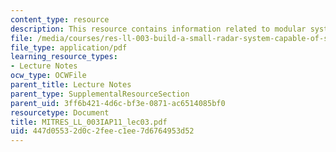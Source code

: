 ```yaml
---
content_type: resource
description: This resource contains information related to modular system RF design.
file: /media/courses/res-ll-003-build-a-small-radar-system-capable-of-sensing-range-doppler-and-synthetic-aperture-radar-imaging-january-iap-2011/447d05532d0c2feec1ee7d6764953d52_MITRES_LL_003IAP11_lec03.pdf
file_type: application/pdf
learning_resource_types:
- Lecture Notes
ocw_type: OCWFile
parent_title: Lecture Notes
parent_type: SupplementalResourceSection
parent_uid: 3ff6b421-4d6c-bf3e-0871-ac6514085bf0
resourcetype: Document
title: MITRES_LL_003IAP11_lec03.pdf
uid: 447d0553-2d0c-2fee-c1ee-7d6764953d52
---
```

